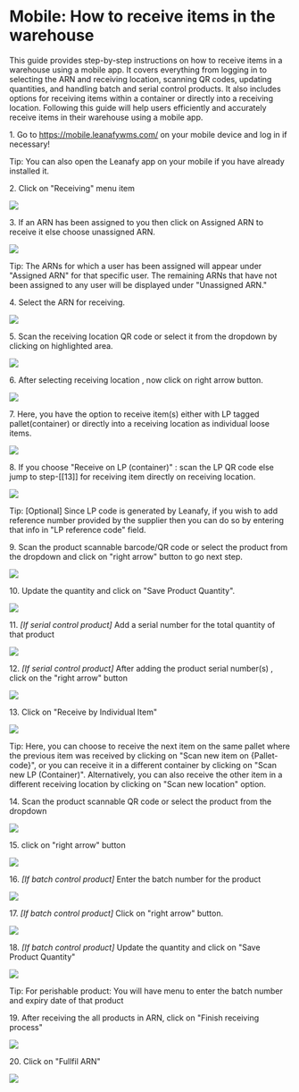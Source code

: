 # Mobile: How to receive items in the warehouse

This guide provides step-by-step instructions on how to receive items in a warehouse using a mobile app. It covers everything from logging in to selecting the ARN and receiving location, scanning QR codes, updating quantities, and handling batch and serial control products. It also includes options for receiving items within a container or directly into a receiving location. Following this guide will help users efficiently and accurately receive items in their warehouse using a mobile app.

1\. Go to <https://mobile.leanafywms.com/> on your mobile device and log in if necessary!


Tip: You can also open the Leanafy app on your mobile if you have already installed it.


2\. Click on "Receiving" menu item

![](https://ajeuwbhvhr.cloudimg.io/colony-recorder.s3.amazonaws.com/files/2023-08-29/af829f3b-beca-45b3-bea1-8fe54e06e657/user_cropped_screenshot.jpeg?tl_px=0,0&br_px=654,1281&force_format=png&width=518&wat_scale=46&wat=1&wat_opacity=0.7&wat_gravity=northwest&wat_url=https://colony-recorder.s3.us-west-1.amazonaws.com/images/watermarks/FB923C_standard.png&wat_pad=344,358)


3\. If an ARN has been assigned to you then click on Assigned ARN to receive it else choose unassigned ARN.

![](https://ajeuwbhvhr.cloudimg.io/colony-recorder.s3.amazonaws.com/files/2023-08-29/e661560a-c22c-4ae7-b9d4-1711339b608e/user_cropped_screenshot.jpeg?tl_px=0,454&br_px=654,1416&force_format=png&width=518&wat_scale=46&wat=1&wat_opacity=0.7&wat_gravity=northwest&wat_url=https://colony-recorder.s3.us-west-1.amazonaws.com/images/watermarks/FB923C_standard.png&wat_pad=266,637)


Tip: The ARNs for which a user has been assigned will appear under "Assigned ARN" for that specific user. The remaining ARNs that have not been assigned to any user will be displayed under "Unassigned ARN."


4\. Select the ARN for receiving.

![](https://ajeuwbhvhr.cloudimg.io/colony-recorder.s3.amazonaws.com/files/2023-08-29/058a4b2a-45d2-41cd-b596-013959f76f46/user_cropped_screenshot.jpeg?tl_px=0,454&br_px=654,1416&force_format=png&width=518&wat_scale=46&wat=1&wat_opacity=0.7&wat_gravity=northwest&wat_url=https://colony-recorder.s3.us-west-1.amazonaws.com/images/watermarks/FB923C_standard.png&wat_pad=252,648)


5\. Scan the receiving location QR code or select it from the dropdown by clicking on highlighted area.

![](https://ajeuwbhvhr.cloudimg.io/colony-recorder.s3.amazonaws.com/files/2023-08-29/4975a194-0a22-4fd3-84a2-ebf8e8dc95e1/user_cropped_screenshot.jpeg?tl_px=0,454&br_px=654,1416&force_format=png&width=518&wat_scale=46&wat=1&wat_opacity=0.7&wat_gravity=northwest&wat_url=https://colony-recorder.s3.us-west-1.amazonaws.com/images/watermarks/FB923C_standard.png&wat_pad=353,687)


6\. After selecting receiving location , now click on right arrow button.

![](https://ajeuwbhvhr.cloudimg.io/colony-recorder.s3.amazonaws.com/files/2023-08-29/c9c139cf-8327-4e86-82e6-8d0920fe7b81/user_cropped_screenshot.jpeg?tl_px=0,454&br_px=654,1416&force_format=png&width=518&wat_scale=46&wat=1&wat_opacity=0.7&wat_gravity=northwest&wat_url=https://colony-recorder.s3.us-west-1.amazonaws.com/images/watermarks/FB923C_standard.png&wat_pad=438,692)


7\. Here, you have the option to receive item(s) either with LP tagged pallet(container) or directly into a receiving location as individual loose items.

![](https://ajeuwbhvhr.cloudimg.io/colony-recorder.s3.amazonaws.com/files/2023-08-29/52d1e134-6486-4db0-bdcb-02ba08ef62d6/user_cropped_screenshot.jpeg?tl_px=0,454&br_px=654,1416&force_format=png&width=518&wat_scale=46&wat=1&wat_opacity=0.7&wat_gravity=northwest&wat_url=https://colony-recorder.s3.us-west-1.amazonaws.com/images/watermarks/FB923C_standard.png&wat_pad=369,482)


8\. If you choose "Receive on LP (container)" : scan the LP QR code else jump to step-[[13]] for receiving item directly on receiving location.

![](https://ajeuwbhvhr.cloudimg.io/colony-recorder.s3.amazonaws.com/files/2023-08-29/794fd3e9-bada-4a0e-b436-00454e16d0d3/user_cropped_screenshot.jpeg?tl_px=0,454&br_px=654,1416&force_format=png&width=518&wat_scale=46&wat=1&wat_opacity=0.7&wat_gravity=northwest&wat_url=https://colony-recorder.s3.us-west-1.amazonaws.com/images/watermarks/FB923C_standard.png&wat_pad=566,964)


Tip: \[Optional\] Since LP code is generated by Leanafy, if you wish to add reference number provided by the supplier then you can do so by entering that info in "LP reference code" field.


9\. Scan the product scannable barcode/QR code or select the product from the dropdown and click on "right arrow" button to go next step.

![](https://ajeuwbhvhr.cloudimg.io/colony-recorder.s3.amazonaws.com/files/2023-08-29/f0022092-2712-43e0-847d-02560bdcd464/user_cropped_screenshot.jpeg?tl_px=0,454&br_px=654,1416&force_format=png&width=518&wat_scale=46&wat=1&wat_opacity=0.7&wat_gravity=northwest&wat_url=https://colony-recorder.s3.us-west-1.amazonaws.com/images/watermarks/FB923C_standard.png&wat_pad=444,693)


10\. Update the quantity and click on "Save Product Quantity".

![](https://ajeuwbhvhr.cloudimg.io/colony-recorder.s3.amazonaws.com/files/2023-08-29/87c3a84d-78fa-435a-9202-c745c7c76d65/user_cropped_screenshot.jpeg?tl_px=0,454&br_px=654,1416&force_format=png&width=518&wat_scale=46&wat=1&wat_opacity=0.7&wat_gravity=northwest&wat_url=https://colony-recorder.s3.us-west-1.amazonaws.com/images/watermarks/FB923C_standard.png&wat_pad=222,692)


11\. *\[If serial control product\]* Add a serial number for the total quantity of that product

![](https://ajeuwbhvhr.cloudimg.io/colony-recorder.s3.amazonaws.com/files/2023-08-29/13629761-2902-4081-8934-5d76e71c24f1/user_cropped_screenshot.jpeg?tl_px=0,454&br_px=654,1416&force_format=png&width=518&wat_scale=46&wat=1&wat_opacity=0.7&wat_gravity=northwest&wat_url=https://colony-recorder.s3.us-west-1.amazonaws.com/images/watermarks/FB923C_standard.png&wat_pad=456,953)


12\. *\[If serial control product\]* After adding the product serial number(s) , click on the "right arrow" button

![](https://ajeuwbhvhr.cloudimg.io/colony-recorder.s3.amazonaws.com/files/2023-08-29/20f78598-a4e5-4716-934b-c5dc20b91187/user_cropped_screenshot.jpeg?tl_px=0,454&br_px=654,1416&force_format=png&width=518&wat_scale=46&wat=1&wat_opacity=0.7&wat_gravity=northwest&wat_url=https://colony-recorder.s3.us-west-1.amazonaws.com/images/watermarks/FB923C_standard.png&wat_pad=454,493)


13\. Click on "Receive by Individual Item"

![](https://ajeuwbhvhr.cloudimg.io/colony-recorder.s3.amazonaws.com/files/2023-08-29/0db93903-6c51-47e6-af88-0c12e829847a/user_cropped_screenshot.jpeg?tl_px=0,454&br_px=654,1416&force_format=png&width=518&wat_scale=46&wat=1&wat_opacity=0.7&wat_gravity=northwest&wat_url=https://colony-recorder.s3.us-west-1.amazonaws.com/images/watermarks/FB923C_standard.png&wat_pad=434,488)


Tip: Here, you can choose to receive the next item on the same pallet where the previous item was received by clicking on "Scan new item on {Pallet-code}", or you can receive it in a different container by clicking on "Scan new LP (Container)". Alternatively, you can also receive the other item in a different receiving location by clicking on "Scan new location" option.


14\. Scan the product scannable QR code or select the product from the dropdown 

![](https://ajeuwbhvhr.cloudimg.io/colony-recorder.s3.amazonaws.com/files/2023-08-29/a9a901e0-f464-43c6-bcdc-ba1f563acc84/user_cropped_screenshot.jpeg?tl_px=0,454&br_px=654,1416&force_format=png&width=518&wat_scale=46&wat=1&wat_opacity=0.7&wat_gravity=northwest&wat_url=https://colony-recorder.s3.us-west-1.amazonaws.com/images/watermarks/FB923C_standard.png&wat_pad=345,696)


15\. click on "right arrow" button

![](https://ajeuwbhvhr.cloudimg.io/colony-recorder.s3.amazonaws.com/files/2023-08-29/f776252e-36ba-48fa-bed1-2099461ffea7/user_cropped_screenshot.jpeg?tl_px=0,454&br_px=654,1416&force_format=png&width=518&wat_scale=46&wat=1&wat_opacity=0.7&wat_gravity=northwest&wat_url=https://colony-recorder.s3.us-west-1.amazonaws.com/images/watermarks/FB923C_standard.png&wat_pad=444,693)


16\. *\[If batch control product\]* Enter the batch number for the product

![](https://ajeuwbhvhr.cloudimg.io/colony-recorder.s3.amazonaws.com/files/2023-08-29/b9b2f5f4-dcdd-42e0-bab5-42edb4e5a020/user_cropped_screenshot.jpeg?tl_px=0,454&br_px=654,1416&force_format=png&width=518&wat_scale=46&wat=1&wat_opacity=0.7&wat_gravity=northwest&wat_url=https://colony-recorder.s3.us-west-1.amazonaws.com/images/watermarks/FB923C_standard.png&wat_pad=266,980)


17\. *\[If batch control product\]* Click on "right arrow" button.

![](https://ajeuwbhvhr.cloudimg.io/colony-recorder.s3.amazonaws.com/files/2023-08-29/ec23f5d1-5eab-416b-8f5d-86fcbfcbf375/user_cropped_screenshot.jpeg?tl_px=0,454&br_px=654,1416&force_format=png&width=518&wat_scale=46&wat=1&wat_opacity=0.7&wat_gravity=northwest&wat_url=https://colony-recorder.s3.us-west-1.amazonaws.com/images/watermarks/FB923C_standard.png&wat_pad=452,694)


18\. *\[If batch control product\]* Update the quantity and click on "Save Product Quantity"

![](https://ajeuwbhvhr.cloudimg.io/colony-recorder.s3.amazonaws.com/files/2023-08-29/19dd76fe-7aaa-4941-8156-c114b6df05e3/user_cropped_screenshot.jpeg?tl_px=0,454&br_px=654,1416&force_format=png&width=518&wat_scale=46&wat=1&wat_opacity=0.7&wat_gravity=northwest&wat_url=https://colony-recorder.s3.us-west-1.amazonaws.com/images/watermarks/FB923C_standard.png&wat_pad=232,699)


Tip: For perishable product: You will have menu to enter the batch number and expiry date of that product 


19\. After receiving the all products in ARN, click on "Finish receiving process"

![](https://ajeuwbhvhr.cloudimg.io/colony-recorder.s3.amazonaws.com/files/2023-08-29/453e7b9a-cf22-4159-a0ed-2ab10058c41a/user_cropped_screenshot.jpeg?tl_px=0,454&br_px=654,1416&force_format=png&width=518&wat_scale=46&wat=1&wat_opacity=0.7&wat_gravity=northwest&wat_url=https://colony-recorder.s3.us-west-1.amazonaws.com/images/watermarks/FB923C_standard.png&wat_pad=352,669)


20\. Click on "Fullfil ARN"

![](https://ajeuwbhvhr.cloudimg.io/colony-recorder.s3.amazonaws.com/files/2023-08-29/9feb1f8c-0c65-49fa-9f8a-b20370ea7e61/user_cropped_screenshot.jpeg?tl_px=0,134&br_px=654,1416&force_format=png&width=518&wat_scale=46&wat=1&wat_opacity=0.7&wat_gravity=northwest&wat_url=https://colony-recorder.s3.us-west-1.amazonaws.com/images/watermarks/FB923C_standard.png&wat_pad=230,909)